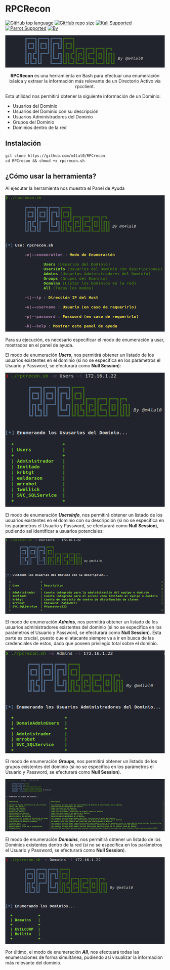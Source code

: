 # RPCRecon

[![GitHub top language](https://img.shields.io/github/languages/top/m4lal0/RPCrecon?logo=gnu-bash&style=flat-square)](#)
[![GitHub repo size](https://img.shields.io/github/repo-size/m4lal0/RPCrecon?logo=webpack&style=flat-square)](#)
[![Kali Supported](https://img.shields.io/badge/Kali-Supported-blue?style=flat-square&logo=linux)](#)
[![Parrot Supported](https://img.shields.io/badge/Parrot-Supported-blue?style=flat-square&logo=linux)](#)
[![By](https://img.shields.io/badge/By-m4lal0-green?style=flat-square&logo=github)](#)

![RPCRecon](./images/Title.png)

<p align="center">
<b>RPCRecon</b> es una herramienta en Bash para efectuar una enumeración básica y extraer la información más relevante de un Directorio Activo vía rpcclient.
</p>

Esta utilidad nos permitirá obtener la siguiente información de un Dominio:

+ Usuarios del Dominio
+ Usuarios del Dominio con su descripción
+ Usuarios Administradores del Dominio
+ Grupos del Dominio
+ Dominios dentro de la red

## Instalación

```
git clone https://github.com/m4lal0/RPCrecon
cd RPCrecon && chmod +x rpcrecon.sh
```

## ¿Cómo usar la herramienta?

Al ejecutar la herramienta nos muestra el Panel de Ayuda

![Panel de Ayuda](./images/HelpPanel.png)

Para su ejecución, es necesario especificar el modo de enumeración a usar, mostrados en el panel de ayuda.

El modo de enumeración ***Users***, nos permitirá obtener un listado de los usuarios existentes en el dominio (si no se especifica en los parámetros el Usuario y Password, se efecturará como **Null Session**):

![RPCRecon-Users](./images/Users.png)

El modo de enumeración ***UsersInfo***, nos permitirá obtener un listado de los usuarios existentes en el dominio con su descripción (si no se especifica en los parámetros el Usuario y Password, se efecturará como **Null Session**), pudiendo así identificar a usuarios potenciales:

![RPCRecon-UsersInfo](./images/UserInfo.png)

El modo de enumeración ***Admins***, nos permitirá obtener un listado de los usuarios administradores existentes del dominio (si no se especifica en los parámetros el Usuario y Password, se efecturará como **Null Session**). Esta parte es crucial, puesto que el atacante siempre va a ir en busca de las credenciales de estos, dado que poseen privilegio total sobre el dominio.

![RPCRecon-Admins](./images/Admins.png)

El modo de enumeración ***Groups***, nos permitirá obtener un listado de los grupos existentes del dominio (si no se especifica en los parámetros el Usuario y Password, se efecturará como **Null Session**).

![RPCRecon-Groups](./images/Groups.png)

El modo de enumeración ***Domains***, nos permitirá obtener un listado de los Dominios existentes dentro de la red (si no se especifica en los parámetros el Usuario y Password, se efecturará como **Null Session**).

![RPCRecon-Domains](./images/Domains.png)

Por último, el modo de enumeración ***All***, nos efectuará todas las enumeraciones de forma simultánea, pudiendo así visualizar la información más relevante del dominio.
